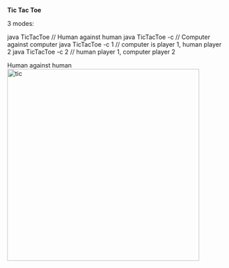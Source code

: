 


<strong>Tic Tac Toe</strong> 

3 modes: 

java TicTacToe   // Human against human 
java TicTacToe -c   // Computer against computer 
java TicTacToe -c 1  // computer is player 1, human player 2
java TicTacToe -c 2  // human player 1, computer player 2


Human against human 
<img width="441" alt="tic" src="https://user-images.githubusercontent.com/16257714/29250208-5aecb0ce-800c-11e7-8ea9-2f93c8481feb.png">

